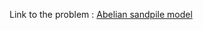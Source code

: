 Link to the problem : [Abelian sandpile model](https://www.rosettacode.org/wiki/Abelian_sandpile_model)
